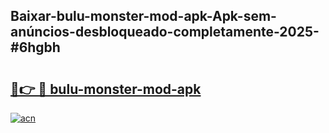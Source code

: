 ## Baixar-bulu-monster-mod-apk-Apk-sem-anúncios-desbloqueado-completamente-2025-#6hgbh

# <h2><a href="https://ainizakaria.my?title=bulu-monster-mod-apk&ref=22M">🔗👉 🔴 bulu-monster-mod-apk</a></h2>

[![acn](https://github.com/user-attachments/assets/0f9c940e-d8b0-45ae-aac7-cd30a18b3e1c)](https://ainizakaria.my?title=bulu-monster-mod-apk&ref=22M)

